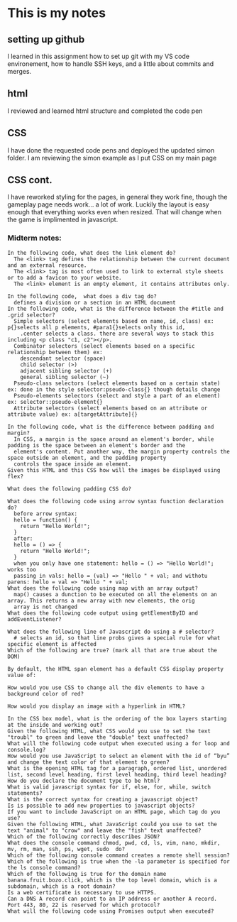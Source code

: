 # This is my notes
## setting up github
I learned in this assignment how to set up git with my VS code environement, how to handle SSH keys, and a little about commits and merges.

## html
I reviewed and learned html structure and completed the code pen

## CSS
I have done the requested code pens and deployed the updated simon folder. I am reviewing the simon example as I put CSS on my main page

## CSS cont.
I have reworked styling for the pages, in general they work fine, though the gameplay page needs work... a lot of work. Luckily the layout is easy enough that everything works even when resized. That will change when the game is implimented in javascript.

### Midterm notes:
    In the following code, what does the link element do?
      The <link> tag defines the relationship between the current document and an external resource.
      The <link> tag is most often used to link to external style sheets or to add a favicon to your website.
      The <link> element is an empty element, it contains attributes only.
    
    In the following code,  what does a div tag do?
      defines a division or a section in an HTML document
    In the following code, what is the difference between the #title and .grid selector?  
      Simple selectors (select elements based on name, id, class) ex: p{}selects all p elements, #para1{}selects only this id,       
        .center selects a class. there are several ways to stack this including <p class "c1, c2"></p>. 
      Combinator selectors (select elements based on a specific relationship between them) ex:
        descendant selector (space)
        child selector (>)
        adjacent sibling selector (+)
        general sibling selector (~)
      Pseudo-class selectors (select elements based on a certain state) ex: done in the style selector:pseudo-class{} though details change
      Pseudo-elements selectors (select and style a part of an element) ex: selector::pseudo-element{}
      Attribute selectors (select elements based on an attribute or attribute value) ex: a[targetAttribute]{}

    In the following code, what is the difference between padding and margin?
      In CSS, a margin is the space around an element's border, while padding is the space between an element's border and the   
      element's content. Put another way, the margin property controls the space outside an element, and the padding property 
      controls the space inside an element.
    Given this HTML and this CSS how will the images be displayed using flex?
    
    What does the following padding CSS do?
    
    What does the following code using arrow syntax function declaration do?
      before arrow syntax: 
      hello = function() {
        return "Hello World!";
      } 
      after:
      hello = () => {
        return "Hello World!";
      } 
      when you only have one statement: hello = () => "Hello World!";  works too
      passing in vals: hello = (val) => "Hello " + val; and withotu parens: hello = val => "Hello " + val; 
    What does the following code using map with an array output?
      map() causes a dunction to be executed on all the elements on an array. This returns a new array with new elements, the orig 
      array is not changed
    What does the following code output using getElementByID and addEventListener?
    
    What does the following line of Javascript do using a # selector?
      # selects an id, so that line probs gives a special rule for what specific element is affected
    Which of the following are true? (mark all that are true about the DOM)
    
    By default, the HTML span element has a default CSS display property value of: 
    
    How would you use CSS to change all the div elements to have a background color of red?
    
    How would you display an image with a hyperlink in HTML?
    
    In the CSS box model, what is the ordering of the box layers starting at the inside and working out?
    Given the following HTML, what CSS would you use to set the text "troubl" to green and leave the "double" text unaffected?
    What will the following code output when executed using a for loop and console.log?
    How would you use JavaScript to select an element with the id of “byu” and change the text color of that element to green?
    What is the opening HTML tag for a paragraph, ordered list, unordered list, second level heading, first level heading, third level heading?
    How do you declare the document type to be html?
    What is valid javascript syntax for if, else, for, while, switch statements?
    What is the correct syntax for creating a javascript object?
    Is is possible to add new properties to javascript objects?
    If you want to include JavaScript on an HTML page, which tag do you use?
    Given the following HTML, what JavaScript could you use to set the text "animal" to "crow" and leave the "fish" text unaffected?
    Which of the following correctly describes JSON?
    What does the console command chmod, pwd, cd, ls, vim, nano, mkdir, mv, rm, man, ssh, ps, wget, sudo  do?
    Which of the following console command creates a remote shell session?
    Which of the following is true when the -la parameter is specified for the ls console command?
    Which of the following is true for the domain name banana.fruit.bozo.click, which is the top level domain, which is a subdomain, which is a root domain?
    Is a web certificate is necessary to use HTTPS.
    Can a DNS A record can point to an IP address or another A record.
    Port 443, 80, 22 is reserved for which protocol?
    What will the following code using Promises output when executed?
